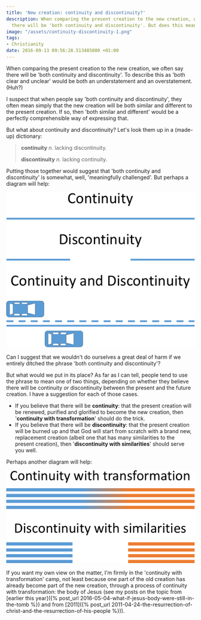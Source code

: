 ```yaml
---
title: 'New creation: continuity and discontinuity?'
description: When comparing the present creation to the new creation, we often say
  there will be 'both continuity and discontinuity'. But does this mean anything?
image: "/assets/continuity-discontinuity-1.png"
tags:
- Christianity
date: 2016-09-13 09:56:28.513485000 +01:00
---
```

When comparing the present creation to the new creation, we often say there will be 'both continuity and discontinuity'. To describe this as 'both clear and unclear' would be both an understatement and an overstatement. (Huh?)

I suspect that when people say 'both continuity and discontinuity', they often mean simply that the new creation will be both similar and different to the present creation. If so, then 'both similar and different' would be a perfectly comprehensible way of expressing that.

But what about continuity and discontinuity? Let's look them up in a (made-up) dictionary:

> **continuity** _n._ lacking discontinuity.
>
> **discontinuity** _n._ lacking continuity.

Putting those together would suggest that 'both continuity and discontinuity' is somewhat, well, 'meaningfully challenged'. But perhaps a diagram will help:

[<img src="/assets/continuity-discontinuity-1.png" alt="Continuity and discontinuity">](/assets/continuity-discontinuity-1.png)

Can I suggest that we wouldn't do ourselves a great deal of harm if we entirely ditched the phrase 'both continuity and discontinuity'?

But what would we put in its place? As far as I can tell, people tend to use the phrase to mean one of two things, depending on whether they believe there will be continuity _or_ discontinuity between the present and the future creation. I have a suggestion for each of those cases.

* If you believe that there will be **continuity**: that the present creation will be renewed, purified and glorified to become the new creation, then '**continuity with transformation**' should do the trick.
* If you believe that there will be **discontinuity**: that the present creation will be burned up and that God will start from scratch with a brand new, replacement creation (albeit one that has many similarities to the present creation), then '**discontinuity with similarities**' should serve you well.

Perhaps another diagram will help:

[<img src="/assets/continuity-discontinuity-2.png" alt="Continuity with transformation, or discontinuity with similarities">](/assets/continuity-discontinuity-2.png)

If you want my own view on the matter, I'm firmly in the 'continuity with transformation' camp, not least because one part of the old creation has already become part of the new creation, through a process of continuity with transformation: the body of Jesus (see my posts on the topic from [earlier this year]({% post_url 2016-05-04-what-if-jesus-body-were-still-in-the-tomb %}) and from [2011]({% post_url 2011-04-24-the-resurrection-of-christ-and-the-resurrection-of-his-people %})).
